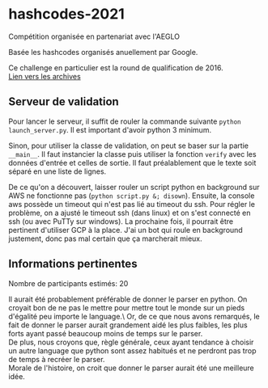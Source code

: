 # hashcodes-2021

Compétition organisée en partenariat avec l'AEGLO

Basée les hashcodes organisés anuellement par Google.

Ce challenge en particulier est la round de qualification de 2016.\
[Lien vers les archives](https://codingcompetitions.withgoogle.com/hashcode/archive)

## Serveur de validation

Pour lancer le serveur, il suffit de rouler la commande suivante `python launch_server.py`. Il est important d'avoir python 3 minimum.

Sinon, pour utiliser la classe de validation, on peut se baser sur la partie `__main__`. Il faut instancier la classe puis utiliser la fonction `verify` avec les données d'entrée et celles de sortie. Il faut préalablement que le texte soit séparé en une liste de lignes.

De ce qu'on a découvert, laisser rouler un script python en background sur AWS ne fonctionne pas (`python script.py &; disown`). Ensuite, la console aws possède un timeout qui n'est pas lié au timeout du ssh. Pour régler le problème, on a ajusté le timeout ssh (dans linux) et on s'est connecté en ssh (ou avec PuTTy sur windows). La prochaine fois, il pourrait être pertinent d'utiliser GCP à la place. J'ai un bot qui roule en background justement, donc pas mal certain que ça marcherait mieux.

## Informations pertinentes

Nombre de participants estimés: 20

Il aurait été probablement préférable de donner le parser en python. On croyait bon de ne pas le mettre pour mettre tout le monde sur un pieds d'égalité peu importe le language.\ Or, de ce que nous avons remarqués, le fait de donner le parser aurait grandement aidé les plus faibles, les plus forts ayant passé beaucoup moins de temps sur le parser.\
De plus, nous croyons que, règle générale, ceux ayant tendance à choisir un autre language que python sont assez habitués et ne perdront pas trop de temps à recréer le parser.\
Morale de l'histoire, on croit que donner le parser aurait été une meilleure idée.
